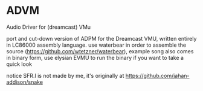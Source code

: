 # ADVM
Audio Driver for (dreamcast) VMu

port and cut-down version of ADPM for the Dreamcast VMU, written entirely in LC86000 assembly language. 
use waterbear in order to assemble the source (https://github.com/wtetzner/waterbear), 
example song also comes in binary form, use elysian EVMU to run the binary if you want to take a quick look

notice SFR.I is not made by me, it's originally at https://github.com/jahan-addison/snake
